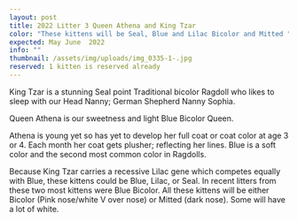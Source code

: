 ```yaml
---
layout: post
title: 2022 Litter 3 Queen Athena and King Tzar
color: "These kittens will be Seal, Blue and Lilac Bicolor and Mitted "
expected: May June  2022
info: ""
thumbnail: /assets/img/uploads/img_0335-1-.jpg
reserved: 1 kitten is reserved already
---
```

King Tzar is a stunning Seal point Traditional bicolor Ragdoll who likes to sleep with our Head Nanny; German Shepherd Nanny Sophia. 

Queen Athena is our sweetness and light Blue Bicolor Queen.

Athena is young yet so has yet to develop her full coat or coat color at age 3 or 4. Each month her coat gets plusher; reflecting her lines.  Blue is a soft color and the second most common color in Ragdolls. 

Because King Tzar carries a recessive Lilac gene which competes equally with Blue, these kittens could be Blue, Lilac, or Seal. In recent litters from these two most kittens were Blue Bicolor. All these kittens will be either Bicolor (Pink nose/white V over nose) or Mitted (dark nose). Some will have a lot of white.